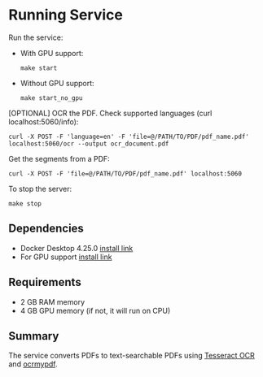 # Running Service 

Run the service:

- With GPU support:
  
      make start


- Without GPU support:

      make start_no_gpu


[OPTIONAL] OCR the PDF. Check supported languages (curl localhost:5060/info):

    curl -X POST -F 'language=en' -F 'file=@/PATH/TO/PDF/pdf_name.pdf' localhost:5060/ocr --output ocr_document.pdf


Get the segments from a PDF:

    curl -X POST -F 'file=@/PATH/TO/PDF/pdf_name.pdf' localhost:5060

To stop the server:

    make stop


## Dependencies
* Docker Desktop 4.25.0 [install link](https://www.docker.com/products/docker-desktop/)
* For GPU support [install link](https://docs.nvidia.com/datacenter/cloud-native/container-toolkit/latest/install-guide.html)

## Requirements
* 2 GB RAM memory
* 4 GB GPU memory (if not, it will run on CPU)
  
## Summary 

The service converts PDFs to text-searchable PDFs using [Tesseract OCR](https://github.com/tesseract-ocr/tesseract) and [ocrmypdf](https://ocrmypdf.readthedocs.io/en/latest/index.html).